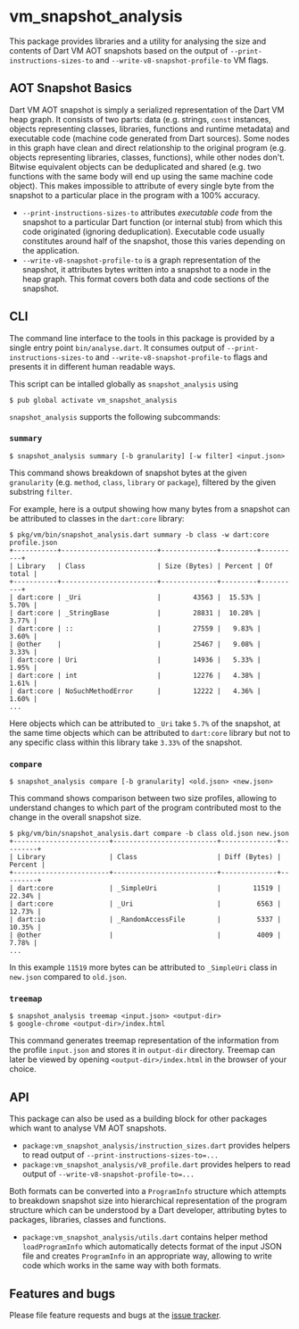 # vm_snapshot_analysis

This package provides libraries and a utility for analysing the size and
contents of Dart VM AOT snapshots based on the output of
`--print-instructions-sizes-to` and `--write-v8-snapshot-profile-to` VM flags.

## AOT Snapshot Basics

Dart VM AOT snapshot is simply a serialized representation of the Dart VM
heap graph. It consists of two parts: data (e.g. strings, `const` instances,
objects representing classes, libraries, functions and runtime metadata) and
executable code (machine code generated from Dart sources). Some nodes in this
graph have clean and direct relationship to  the original program (e.g. objects
representing libraries, classes, functions), while other nodes don't. Bitwise
equivalent objects can be deduplicated and shared (e.g. two functions with the
same body will end up using the same machine code object). This makes
impossible to attribute of every single byte from the snapshot to a particular
place in the program with a 100% accuracy.

* `--print-instructions-sizes-to` attributes _executable code_ from the snapshot
to a particular Dart function (or internal stub) from which this code
originated (ignoring deduplication). Executable code usually constitutes around
half of the snapshot, those this varies depending on the application.
* `--write-v8-snapshot-profile-to` is a graph representation of the snapshot,
it attributes bytes written into a snapshot to a node in the heap graph. This
format covers both data and code sections of the snapshot.

## CLI

The command line interface to the tools in this package is provided by a single
entry point `bin/analyse.dart`. It consumes output of
`--print-instructions-sizes-to` and `--write-v8-snapshot-profile-to` flags and
presents it in different human readable ways.

This script can be intalled globally as `snapshot_analysis` using

```console
$ pub global activate vm_snapshot_analysis
```

`snapshot_analysis` supports the following subcommands:

### `summary`

```console
$ snapshot_analysis summary [-b granularity] [-w filter] <input.json>
```

This command shows breakdown of snapshot bytes at the given `granularity` (e.g.
`method`, `class`, `library` or `package`), filtered by the given substring
`filter`.

For example, here is a output showing how many bytes from a snapshot
can be attributed to classes in the `dart:core` library:

```console
$ pkg/vm/bin/snapshot_analysis.dart summary -b class -w dart:core profile.json
+-----------+------------------------+--------------+---------+----------+
| Library   | Class                  | Size (Bytes) | Percent | Of total |
+-----------+------------------------+--------------+---------+----------+
| dart:core | _Uri                   |        43563 |  15.53% |    5.70% |
| dart:core | _StringBase            |        28831 |  10.28% |    3.77% |
| dart:core | ::                     |        27559 |   9.83% |    3.60% |
| @other    |                        |        25467 |   9.08% |    3.33% |
| dart:core | Uri                    |        14936 |   5.33% |    1.95% |
| dart:core | int                    |        12276 |   4.38% |    1.61% |
| dart:core | NoSuchMethodError      |        12222 |   4.36% |    1.60% |
...
```

Here objects which can be attributed to `_Uri` take `5.7%` of the snapshot,
at the same time objects which can be attributed to `dart:core` library
but not to any specific class within this library take `3.33%` of the snapshot.


### `compare`

```console
$ snapshot_analysis compare [-b granularity] <old.json> <new.json>
```

This command shows comparison between two size profiles, allowing to understand
changes to which part of the program contributed most to the change in the
overall snapshot size.

```console
$ pkg/vm/bin/snapshot_analysis.dart compare -b class old.json new.json
+------------------------+--------------------------+--------------+---------+
| Library                | Class                    | Diff (Bytes) | Percent |
+------------------------+--------------------------+--------------+---------+
| dart:core              | _SimpleUri               |        11519 |  22.34% |
| dart:core              | _Uri                     |         6563 |  12.73% |
| dart:io                | _RandomAccessFile        |         5337 |  10.35% |
| @other                 |                          |         4009 |   7.78% |
...
```

In this example `11519` more bytes can be attributed to `_SimpleUri` class in
`new.json` compared to `old.json`.

### `treemap`

```console
$ snapshot_analysis treemap <input.json> <output-dir>
$ google-chrome <output-dir>/index.html
```

This command generates treemap representation of the information from the
profile `input.json` and stores it in `output-dir` directory. Treemap can
later be viewed by opening `<output-dir>/index.html` in the browser of your
choice.

## API

This package can also be used as a building block for other packages which
want to analyse VM AOT snapshots.

* `package:vm_snapshot_analysis/instruction_sizes.dart` provides helpers to
read output of `--print-instructions-sizes-to=...`
* `package:vm_snapshot_analysis/v8_profile.dart` provides helpers to read
output of `--write-v8-snapshot-profile-to=...`

Both formats can be converted into a `ProgramInfo` structure which attempts
to breakdown snapshot size into hierarchical representation of the program
structure which can be understood by a Dart developer, attributing bytes
to packages, libraries, classes and functions.

* `package:vm_snapshot_analysis/utils.dart` contains helper method
`loadProgramInfo` which automatically detects format of the input JSON file
and creates `ProgramInfo` in an appropriate way, allowing to write code
which works in the same way with both formats.

## Features and bugs

Please file feature requests and bugs at the [issue tracker][tracker].

[tracker]: https://github.com/dart-lang/sdk/issues
